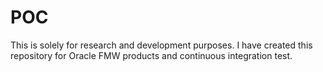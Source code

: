 # POC
This is solely for research and development purposes. I have created this repository for Oracle FMW products and continuous integration test.
